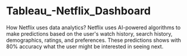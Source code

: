 # Tableau_-Netflix_Dashboard
How Netflix uses data analytics? Netflix uses AI-powered algorithms to make predictions based on the user's watch history, search history, demographics, ratings, and preferences. These predictions shows with 80% accuracy what the user might be interested in seeing next.
